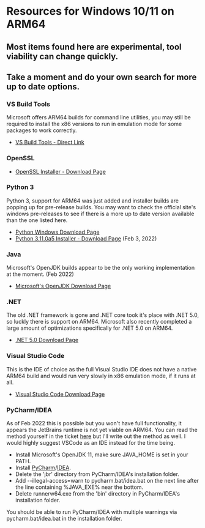 # Resources for Windows 10/11 on ARM64
## Most items found here are experimental, tool viability can change quickly.
## Take a moment and do your own search for more up to date options.

### VS Build Tools
Microsoft offers ARM64 builds for command line utilities, you may still be required to install the x86 versions to run in emulation mode for some packages to work correctly.
- [VS Build Tools - Direct Link](https://aka.ms/vs/17/release/vs_BuildTools.exe)

### OpenSSL
- [OpenSSL Installer - Download Page](https://slproweb.com/products/Win32OpenSSL.html)

### Python 3
Python 3, support for ARM64 was just added and installer builds are popping up for pre-release builds.  You may want to check the official site's windows pre-releases to see if there is a more up to date version available than the one listed here.
- [Python Windows Download Page](https://www.python.org/downloads/windows/)
- [Python 3.11.0a5 Installer - Download Page](https://www.python.org/downloads/release/python-3110a5/) (Feb 3, 2022)

### Java
Microsoft's OpenJDK builds appear to be the only working implementation at the moment. (Feb 2022)
- [Microsoft's OpenJDK Download Page](https://docs.microsoft.com/en-us/java/openjdk/download)

### .NET
The old .NET framework is gone and .NET core took it's place with .NET 5.0, so luckly there is support on ARM64.  Microsoft also recently completed a large amount of optimizations specifically for .NET 5.0 on ARM64.
- [.NET 5.0 Download Page](https://dotnet.microsoft.com/en-us/download/dotnet/5.0)

### Visual Studio Code
This is the IDE of choice as the full Visual Studio IDE does not have a native ARM64 build and would run very slowly in x86 emulation mode, if it runs at all.
- [Visual Studio Code Download Page](https://code.visualstudio.com/#alt-downloads)

### PyCharm/IDEA
As of Feb 2022 this is possible but you won't have full functionality, it appears the JetBrains runtime is not yet viable on ARM64.  You can read the method yourself in the ticket [here](https://youtrack.jetbrains.com/issue/JBR-2074) but I'll write out the method as well.  I would highly suggest VSCode as an IDE instead for the time being.
- Install Microsoft's OpenJDK 11, make sure JAVA_HOME is set in your PATH.
- Install [PyCharm](https://www.jetbrains.com/pycharm/download/#section=windows)/[IDEA](https://www.jetbrains.com/idea/download/#section=windows).
- Delete the 'jbr' directory from PyCharm/IDEA's installation folder.
- Add --illegal-access=warn to pycharm.bat/idea.bat on the next line after the line containing %JAVA_EXE% near the bottom.
- Delete runnerw64.exe from the 'bin' directory in PyCharm/IDEA's installation folder.

You should be able to run PyCharm/IDEA with multiple warnings via pycharm.bat/idea.bat in the installation folder.
